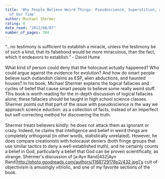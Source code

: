```yaml
---
title: 'Why People Believe Weird Things: Pseudoscience, Superstition, and Other Confusions
  of Our Time'
author: Michael Shermer
rating: 4
date_read: "2012/08/07"
number_of_pages: 384
---
```


“...no testimony is sufficient to establish a miracle, unless the testimony be of such a kind, that its falsehood would be more miraculous, than the fact, which it endeavors to establish.” - David Hume<br/><br/>What kind of person could deny that the holocaust actually happened? Who could argue against the evidence for evolution? And how do smart people believe such outlandish claims as ESP, alien abductions, and haunted houses? In his book, Michael Shermer explains the logical fallacies and cycles of belief that cause smart people to believe some really weird stuff. This book is worth reading for the in-depth discussion of logical fallacies alone; these fallacies should be taught in high school science classes. Shermer points out that part of the issue with pseudoscience is the way we approach science eduction: as a collection of facts, instead of an imperfect but self-correcting method for discovering the truth.<br/><br/>Shermer treats believers kindly: he does not attack them as ignorant or crazy. Indeed, he claims that intelligence and belief in weird things are completely orthogonal (in other words, statistically unrelated). However, he does compare creationists with holocaust deniers (both fringe groups that use similar tactics to deny a well-established truth), and he certainly counts a belief in God, particularly a belief that God can be proven scientifically, as strange. Shermer's discussion of [a:Ayn Rand|432|Ayn Rand|http://photo.goodreads.com/authors/1168729178p2/432.jpg]'s cult of objectivism is amusingly vitriolic, and one of my favorite sections of the book.